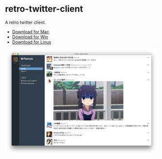 # retro-twitter-client
A retro twitter client.

- [Download for Mac](https://github.com/r7kamura/retro-twitter-client/releases/download/v0.0.9/retro-twitter-client-darwin-x64.zip)
- [Download for Win](https://github.com/r7kamura/retro-twitter-client/releases/download/v0.0.9/retro-twitter-client-win32-x64.zip)
- [Download for Linux](https://github.com/r7kamura/retro-twitter-client/releases/download/v0.0.9/retro-twitter-client-linux-x64.zip)

![](/screenshots/preview13.png)
